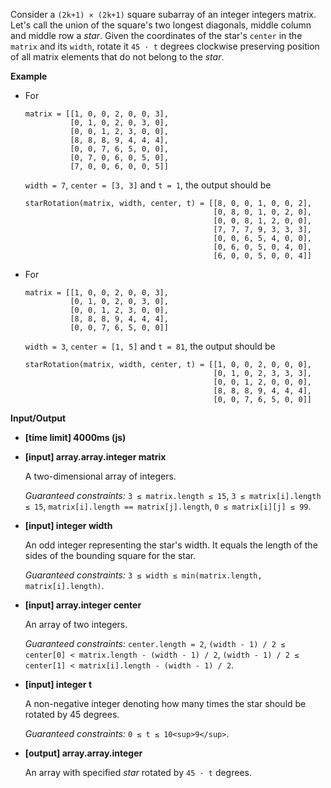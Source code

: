 ﻿Consider a `(2k+1) × (2k+1)` square subarray of an integer integers matrix. Let's call the union of the square's two longest diagonals, middle column and middle row a _star_. Given the coordinates of the star's `center` in the `matrix` and its `width`, rotate it `45 · t` degrees clockwise preserving position of all matrix elements that do not belong to the _star_.

**Example**

*   For

    ```
    matrix = [[1, 0, 0, 2, 0, 0, 3],
              [0, 1, 0, 2, 0, 3, 0],
              [0, 0, 1, 2, 3, 0, 0],
              [8, 8, 8, 9, 4, 4, 4],
              [0, 0, 7, 6, 5, 0, 0],
              [0, 7, 0, 6, 0, 5, 0],
              [7, 0, 0, 6, 0, 0, 5]]
    ```

    `width = 7`, `center = [3, 3]` and `t = 1`, the output should be

    ```
    starRotation(matrix, width, center, t) = [[8, 0, 0, 1, 0, 0, 2],
                                              [0, 8, 0, 1, 0, 2, 0],
                                              [0, 0, 8, 1, 2, 0, 0],
                                              [7, 7, 7, 9, 3, 3, 3],
                                              [0, 0, 6, 5, 4, 0, 0],
                                              [0, 6, 0, 5, 0, 4, 0],
                                              [6, 0, 0, 5, 0, 0, 4]]
    ```

*   For

    ```
    matrix = [[1, 0, 0, 2, 0, 0, 3],
              [0, 1, 0, 2, 0, 3, 0],
              [0, 0, 1, 2, 3, 0, 0],
              [8, 8, 8, 9, 4, 4, 4],
              [0, 0, 7, 6, 5, 0, 0]]
    ```

    `width = 3`, `center = [1, 5]` and `t = 81`, the output should be

    ```
    starRotation(matrix, width, center, t) = [[1, 0, 0, 2, 0, 0, 0],
                                              [0, 1, 0, 2, 3, 3, 3],
                                              [0, 0, 1, 2, 0, 0, 0],
                                              [8, 8, 8, 9, 4, 4, 4],
                                              [0, 0, 7, 6, 5, 0, 0]]
    ```

**Input/Output**

*   **[time limit] 4000ms (js)**

*   **[input] array.array.integer matrix**

    A two-dimensional array of integers.

    _Guaranteed constraints:_
    `3 ≤ matrix.length ≤ 15`,
    `3 ≤ matrix[i].length ≤ 15`,
    `matrix[i].length == matrix[j].length`,
    `0 ≤ matrix[i][j] ≤ 99`.

*   **[input] integer width**

    An odd integer representing the star's width. It equals the length of the sides of the bounding square for the star.

    _Guaranteed constraints:_
    `3 ≤ width ≤ min(matrix.length, matrix[i].length)`.

*   **[input] array.integer center**

    An array of two integers.

    _Guaranteed constraints:_
    `center.length = 2`,
    `(width - 1) / 2 ≤ center[0] < matrix.length - (width - 1) / 2`,
    `(width - 1) / 2 ≤ center[1] < matrix[i].length - (width - 1) / 2`.

*   **[input] integer t**

    A non-negative integer denoting how many times the star should be rotated by 45 degrees.

    _Guaranteed constraints:_
    `0 ≤ t ≤ 10<sup>9</sup>`.

*   **[output] array.array.integer**

    An array with specified _star_ rotated by `45 · t` degrees.